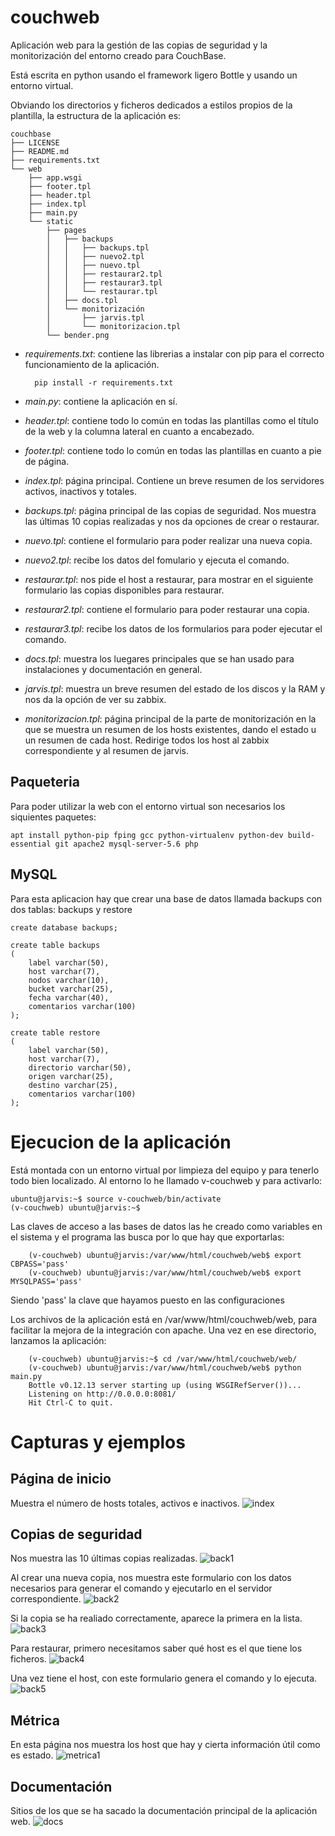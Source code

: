 # couchweb
Aplicación web para la gestión de las copias de seguridad y la monitorización del entorno creado para CouchBase.

Está escrita en python usando el framework ligero Bottle y usando un entorno virtual.

Obviando los directorios y ficheros dedicados a estilos propios de la plantilla, la estructura de la aplicación es:

	couchbase
	├── LICENSE
	├── README.md
	├── requirements.txt
	└── web
		├── app.wsgi
		├── footer.tpl
		├── header.tpl
		├── index.tpl
		├── main.py
		└── static
			├── pages
			│	├── backups
			│	│	├── backups.tpl
			│	│	├── nuevo2.tpl
			│	│	├── nuevo.tpl
			│	│	├── restaurar2.tpl
			│	│	├── restaurar3.tpl
			│	│	└── restaurar.tpl
			│	├── docs.tpl
			│	└── monitorización
			│		├── jarvis.tpl
			│		└── monitorizacion.tpl
			└── bender.png

- *requirements.txt*: contiene las librerias a instalar con pip para el correcto funcionamiento de la aplicación.
	
		pip install -r requirements.txt

- *main.py*: contiene la aplicación en sí.
- *header.tpl*: contiene todo lo común en todas las plantillas como el título de la web y la columna lateral en cuanto a encabezado.
- *footer.tpl*: contiene todo lo común en todas las plantillas en cuanto a pie de página.
- *index.tpl*: página principal. Contiene un breve resumen de los servidores activos, inactivos y totales.
- *backups.tpl*: página principal de las copias de seguridad. Nos muestra las últimas 10 copias realizadas y nos da opciones de crear o restaurar.
- *nuevo.tpl*: contiene el formulario para poder realizar una nueva copia.
- *nuevo2.tpl*: recibe los datos del fomulario y ejecuta el comando.
- *restaurar.tpl*: nos pide el host a restaurar, para mostrar en el siguiente formulario las copias disponibles para restaurar.
- *restaurar2.tpl*: contiene el formulario para poder restaurar una copia.
- *restaurar3.tpl*: recibe los datos de los formularios para poder ejecutar el comando.
- *docs.tpl*: muestra los luegares principales que se han usado para instalaciones y documentación en general.
- *jarvis.tpl*: muestra un breve resumen del estado de los discos y la RAM y nos da la opción de ver su zabbix.
- *monitorizacion.tpl*: página principal de la parte de monitorización en la que se muestra un resumen de los hosts existentes, dando el estado u un resumen de cada host. Redirige todos los host al zabbix correspondiente y al resumen de jarvis.

## Paqueteria
Para poder utilizar la web con el entorno virtual son necesarios los siquientes paquetes:
	
	apt install python-pip fping gcc python-virtualenv python-dev build-essential git apache2 mysql-server-5.6 php 

## MySQL
Para esta aplicacion hay que crear una base de datos llamada backups con dos tablas: backups y restore

	create database backups;
	
	create table backups
	(
		label varchar(50),
		host varchar(7),
		nodos varchar(10),
		bucket varchar(25),
		fecha varchar(40),
		comentarios varchar(100)
	);

	create table restore
	(
		label varchar(50),
		host varchar(7),
		directorio varchar(50),
		origen varchar(25),
		destino varchar(25),
		comentarios varchar(100)
	);

# Ejecucion de la aplicación
Está montada con un entorno virtual por limpieza del equipo y para tenerlo todo  bien localizado. Al entorno lo he llamado v-couchweb y para activarlo:
	
	ubuntu@jarvis:~$ source v-couchweb/bin/activate
	(v-couchweb) ubuntu@jarvis:~$ 

Las claves de acceso a las bases de datos las he creado como variables en el sistema y el programa las busca por lo que hay que exportarlas:
	
		(v-couchweb) ubuntu@jarvis:/var/www/html/couchweb/web$ export CBPASS='pass'
		(v-couchweb) ubuntu@jarvis:/var/www/html/couchweb/web$ export MYSQLPASS='pass'

Siendo 'pass' la clave que hayamos puesto en las configuraciones

Los archivos de la aplicación está en /var/www/html/couchweb/web, para facilitar la mejora de la integración con apache. Una vez en ese directorio, lanzamos la aplicación:
	
		(v-couchweb) ubuntu@jarvis:~$ cd /var/www/html/couchweb/web/
		(v-couchweb) ubuntu@jarvis:/var/www/html/couchweb/web$ python main.py 
		Bottle v0.12.13 server starting up (using WSGIRefServer())...
		Listening on http://0.0.0.0:8081/
		Hit Ctrl-C to quit.

# Capturas y ejemplos
## Página de inicio
Muestra el número de hosts totales, activos e inactivos.
![index](docs/img/1.png)

## Copias de seguridad
Nos muestra las 10 últimas copias realizadas.
![back1](docs/img/5.png)

Al crear una nueva copia, nos muestra este formulario con los datos necesarios para generar el comando y ejecutarlo en el servidor correspondiente.
![back2](docs/img/7.png)

Si la copia se ha realiado correctamente, aparece la primera en la lista.
![back3](docs/img/9.png)

Para restaurar, primero necesitamos saber qué host es el que tiene los ficheros.
![back4](docs/img/10.png)

Una vez tiene el host, con este formulario genera el comando y lo ejecuta.
![back5](docs/img/11.png)

## Métrica
En esta página nos muestra los host que hay y cierta información útil como es estado.
![metrica1](docs/img/3.png)

## Documentación
Sitios de los que se ha sacado la documentación principal de la aplicación web.
![docs](docs/img/2.png)